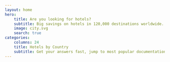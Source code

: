 ```yaml
---
layout: home
hero:
    title: Are you looking for hotels?  
    subtitle: Big savings on hotels in 120,000 destinations worldwide. Browse hotel reviews and find the guaranteed best price on hotels for all budgets. 
    image: city.svg
    search: true
categories:
    columns: 24
    title: Hotels by Country
    subtitle: Get your answers fast, jump to most popular documentation content       
---
```

